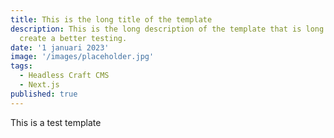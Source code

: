 ```yaml
---
title: This is the long title of the template
description: This is the long description of the template that is long for testing. I can make it even longer to
  create a better testing.
date: '1 januari 2023'
image: '/images/placeholder.jpg'
tags:
  - Headless Craft CMS
  - Next.js
published: true
---
```


This is a test template
